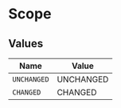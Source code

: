 # Scope


## Values

| Name        | Value       |
| ----------- | ----------- |
| `UNCHANGED` | UNCHANGED   |
| `CHANGED`   | CHANGED     |